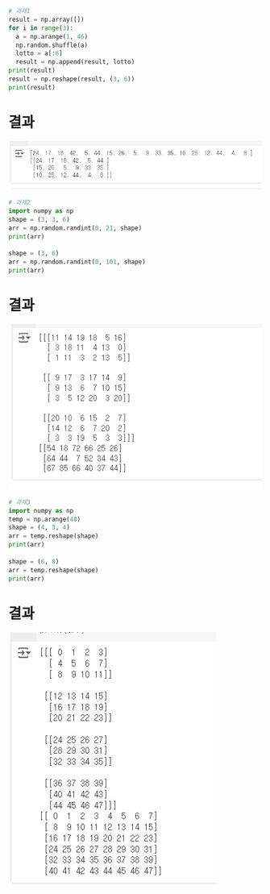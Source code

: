 ```python
# 과제1
result = np.array([])
for i in range(3):
  a = np.arange(1, 46)
  np.random.shuffle(a)
  lotto = a[:6]
  result = np.append(result, lotto)
print(result)
result = np.reshape(result, (3, 6))
print(result)
```
# 결과
<p align="left">
 <img src = "4week_report.1.jpg">
</p>

```python
# 과제2
import numpy as np
shape = (3, 3, 6)
arr = np.random.randint(0, 21, shape)
print(arr)

shape = (3, 6)
arr = np.random.randint(0, 101, shape)
print(arr)
```
# 결과
<p align="left">
 <img src = "4week_report.2.jpg">
</p>

```python
# 과제3
import numpy as np
temp = np.arange(48)
shape = (4, 3, 4)
arr = temp.reshape(shape)
print(arr)

shape = (6, 8)
arr = temp.reshape(shape)
print(arr)
```
# 결과
<p align="left">
 <img src = "4week_report.3.jpg">
</p>
